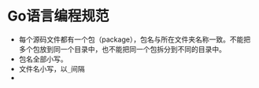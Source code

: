 # Go语言编程规范

- 每个源码文件都有一个包（package），包名与所在文件夹名称一致。不能把多个包放到同一个目录中，也不能把同一个包拆分到不同的目录中。
- 包名全部小写。
- 文件名小写，以`_`间隔
- 